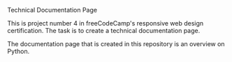 Technical Documentation Page

This is project number 4 in freeCodeCamp's responsive web design certification. The task is to create a technical documentation page.

The documentation page that is created in this repository is an overview on Python.
